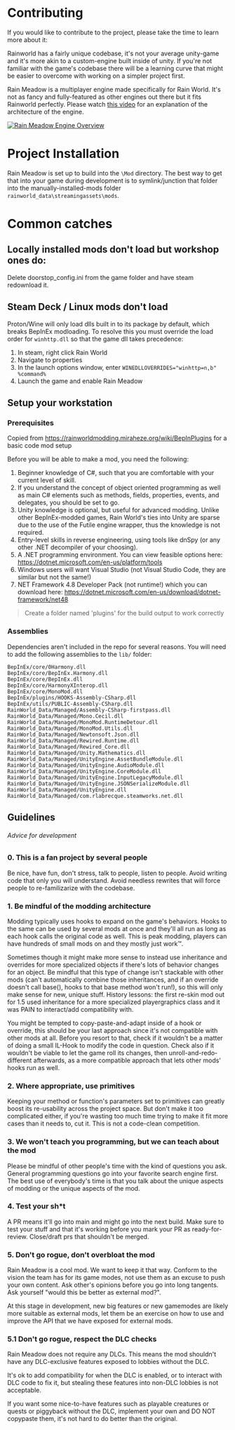 # Contributing

If you would like to contribute to the project, please take the time to learn more about it:

Rainworld has a fairly unique codebase, it's not your average unity-game and it's more akin to a custom-engine built inside of unity. If you're not familiar with the game's codebase there will be a learning curve that might be easier to overcome with working on a simpler project first.

Rain Meadow is a multiplayer engine made specifically for Rain World. It's not as fancy and fully-featured as other engines out there but it fits Rainworld perfectly. Please watch [this video](https://www.youtube.com/watch?v=-_WsvZAkFZI) for an explanation of the architecture of the engine.

[![Rain Meadow Engine Overview](https://img.youtube.com/vi/-_WsvZAkFZI/0.jpg)](https://www.youtube.com/watch?v=-_WsvZAkFZI)

# Project Installation

Rain Meadow is set up to build into the `\Mod` directory. The best way to get that into your game during development is to symlink/junction that folder into the manually-installed-mods folder `rainworld_data\streamingassets\mods`.

# Common catches
## Locally installed mods don't load but workshop ones do:

Delete doorstop_config.ini from the game folder and have steam redownload it.

## Steam Deck / Linux mods don't load

Proton/Wine will only load dlls built in to its package by default, which breaks BepInEx modloading. To resolve this you must override the load order for `winhttp.dll` so that the game dll takes precedence:
1. In steam, right click Rain World
2. Navigate to properties
3. In the launch options window, enter `WINEDLLOVERRIDES="winhttp=n,b" %command%`
4. Launch the game and enable Rain Meadow

## Setup your workstation

### Prerequisites

Copied from https://rainworldmodding.miraheze.org/wiki/BepInPlugins for a basic code mod setup

Before you will be able to make a mod, you need the following:

1. Beginner knowledge of C#, such that you are comfortable with your current level of skill.
2. If you understand the concept of object oriented programming as well as main C# elements such as methods, fields, properties, events, and delegates, you should be set to go.
3. Unity knowledge is optional, but useful for advanced modding. Unlike other BepInEx-modded games, Rain World's ties into Unity are sparse due to the use of the Futile engine wrapper, thus the knowledge is not required.
4. Entry-level skills in reverse engineering, using tools like dnSpy (or any other .NET decompiler of your choosing).
5. A .NET programming environment. You can view feasible options here: https://dotnet.microsoft.com/en-us/platform/tools
6. Windows users will want Visual Studio (not Visual Studio Code, they are similar but not the same!)
6. NET Framework 4.8 Developer Pack (not runtime!) which you can download here: https://dotnet.microsoft.com/en-us/download/dotnet-framework/net48
	
> Create a folder named 'plugins' for the build output to work correctly

### Assemblies

Dependencies aren't included in the repo for several reasons. You will need to add the following assemblies to the `lib/` folder:

```
BepInEx/core/0Harmony.dll
BepInEx/core/BepInEx.Harmony.dll
BepInEx/core/BepInEx.dll
BepInEx/core/HarmonyXInterop.dll
BepInEx/core/MonoMod.dll
BepInEx/plugins/HOOKS-Assembly-CSharp.dll
BepInEx/utils/PUBLIC-Assembly-CSharp.dll
RainWorld_Data/Managed/Assembly-CSharp-firstpass.dll
RainWorld_Data/Managed/Mono.Cecil.dll
RainWorld_Data/Managed/MonoMod.RuntimeDetour.dll
RainWorld_Data/Managed/MonoMod.Utils.dll
RainWorld_Data/Managed/Newtonsoft.Json.dll
RainWorld_Data/Managed/Rewired.Runtime.dll
RainWorld_Data/Managed/Rewired_Core.dll
RainWorld_Data/Managed/Unity.Mathematics.dll
RainWorld_Data/Managed/UnityEngine.AssetBundleModule.dll
RainWorld_Data/Managed/UnityEngine.AudioModule.dll
RainWorld_Data/Managed/UnityEngine.CoreModule.dll
RainWorld_Data/Managed/UnityEngine.InputLegacyModule.dll
RainWorld_Data/Managed/UnityEngine.JSONSerializeModule.dll
RainWorld_Data/Managed/UnityEngine.dll
RainWorld_Data/Managed/com.rlabrecque.steamworks.net.dll
```

## Guidelines
###### Advice for development

### 0. This is a fan project by several people
Be nice, have fun, don't stress, talk to people, listen to people. Avoid writing code that only you will understand. Avoid needless rewrites that will force people to re-familizarize with the codebase.

### 1. Be mindful of the modding architecture
Modding typically uses hooks to expand on the game's behaviors. Hooks to the same can be used by several mods at once and they'll all run as long as each hook calls the original code as well. This is peak modding, players can have hundreds of small mods on and they mostly just work:tm:.

Sometimes though it might make more sense to instead use inheritance and overrides for more specialized objects if there's lots of behavior changes for an object. Be mindful that this type of change isn't stackable with other mods (can't automatically combine those inheritances, and if an override doesn't call base(), hooks to that base method won't run!), so this will only make sense for new, unique stuff. History lessons: the first re-skin mod out for 1.5 used inheritance for a more specialized playergraphics class and it was PAIN to interact/add compatibility with.

You might be tempted to copy-paste-and-adapt inside of a hook or override, this should be your last approach since it's not compatible with other mods at all. Before you resort to that, check if it wouldn't be a matter of doing a small IL-Hook to modify the code in question. Check also if it wouldn't be viable to let the game roll its changes, then unroll-and-redo-different afterwards, as a more compatible approach that lets other mods' hooks run as well.

### 2. Where appropriate, use primitives
Keeping your method or function's parameters set to primitives can greatly boost its re-usability across the project space. But don't make it too complicated either, if you're wasting too much time trying to make it fit more cases than it needs to, cut it. This is not a code-clean competition.

### 3. We won't teach you programming, but we can teach about the mod
Please be mindful of other people's time with the kind of questions you ask. General programming questions go into your favorite search engine first. The best use of everybody's time is that you talk about the unique aspects of modding or the unique aspects of the mod.

### 4. Test your sh\*t
A PR means it'll go into main and might go into the next build. Make sure to test your stuff and that it's working before you mark your PR as ready-for-review. Close/draft prs that shouldn't be merged.

### 5. Don't go rogue, don't overbloat the mod
Rain Meadow is a cool mod. We want to keep it that way. Conform to the vision the team has for its game modes, not use them as an excuse to push your own content. Ask other's opinions before you go into long tangents. Ask yourself "would this be better as external mod?".

At this stage in development, new big features or new gamemodes are likely more suitable as external mods, let them be an exercise on how to use and improve the API that we have exposed for external mods.

### 5.1 Don't go rogue, respect the DLC checks
Rain Meadow does not require any DLCs. This means the mod shouldn't have any DLC-exclusive features exposed to lobbies without the DLC.

It's ok to add compatibility for when the DLC is enabled, or to interact with DLC code to fix it, but stealing these features into non-DLC lobbies is not acceptable.

If you want some nice-to-have features such as playable creatures or quests or piggyback without the DLC, implement your own and DO NOT copypaste them, it's not hard to do better than the original.
